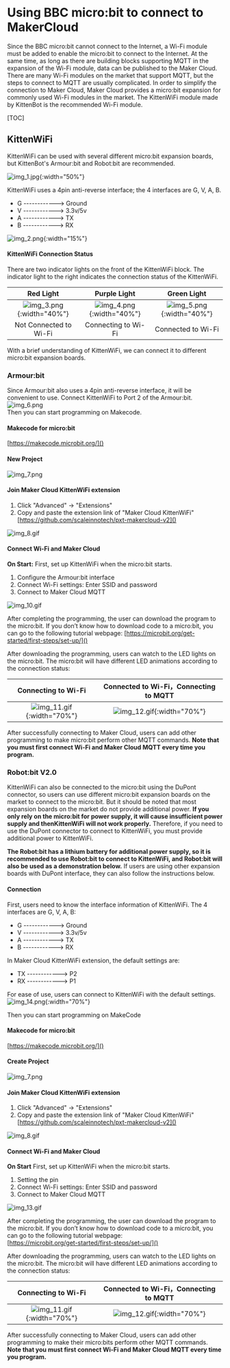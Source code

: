 # Using BBC micro:bit to connect to MakerCloud
Since the BBC micro:bit cannot connect to the Internet, a Wi-Fi module must be added to enable the micro:bit to connect to the Internet.
At the same time, as long as there are building blocks supporting MQTT in the expansion of the Wi-Fi module, data can be published to the Maker Cloud.
There are many Wi-Fi modules on the market that support MQTT, but the steps to connect to MQTT are usually complicated.
In order to simplify the connection to Maker Cloud, Maker Cloud provides a micro:bit expansion for commonly used Wi-Fi modules in the market. The KittenWiFi module made by KittenBot is the recommended Wi-Fi module.

[TOC]
## KittenWiFi
KittenWiFi can be used with several different micro:bit expansion boards, but KittenBot's Armour:bit and Robot:bit are recommended.

![img_1.jpg](img/img_1.jpg){:width="50%"}

KittenWiFi uses a 4pin anti-reverse interface; the 4 interfaces are G, V, A, B.

* G ------------> Ground
* V ------------> 3.3v/5v
* A ------------> TX
* B ------------> RX

![img_2.png](img/img_2.png){:width="15%"}

#### KittenWiFi Connection Status
There are two indicator lights on the front of the KittenWiFi block. The indicator light to the right indicates the connection status of the KittenWiFi.

|                  Red Light                  |               Purple Light                |                Green Light                |
|:-------------------------------------------:|:-----------------------------------------:|:-----------------------------------------:|
|  ![img_3.png](img/img_3.png){:width="40%"}  | ![img_4.png](img/img_4.png){:width="40%"} | ![img_5.png](img/img_5.png){:width="40%"} |
|           Not Connected to Wi-Fi            |           Connecting to Wi-Fi             |             Connected to Wi-Fi            |

With a brief understanding of KittenWiFi, we can connect it to different micro:bit expansion boards.

### Armour:bit
Since Armour:bit also uses a 4pin anti-reverse interface, it will be convenient to use.
Connect KittenWiFi to Port 2 of the Armour:bit.  
![img_6.png](img/img_6.png)  
Then you can start programming on Makecode.

#### Makecode for micro:bit
[https://makecode.microbit.org/]()

#### New Project
![img_7.png](img/img_7.png)

#### Join Maker Cloud KittenWiFi extension
1. Click "Advanced" -> "Extensions"
2. Copy and paste the extension link of "Maker Cloud KittenWiFi"
   [https://github.com/scaleinnotech/pxt-makercloud-v2]()

![img_8.gif](img/img_8.gif)

#### Connect Wi-Fi and Maker Cloud
**On Start:**
First, set up KittenWiFi when the micro:bit starts.

1. Configure the Armour:bit interface
2. Connect Wi-Fi settings: Enter SSID and password
3. Connect to Maker Cloud MQTT

![img_10.gif](img/img_10.gif)

After completing the programming, the user can download the program to the micro:bit. If you don’t know how to download code to a micro:bit, you can go to the following tutorial webpage:
[https://microbit.org/get-started/first-steps/set-up/]()

After downloading the programming, users can watch to the LED lights on the micro:bit. The micro:bit will have different LED animations according to the connection status:

|                Connecting to Wi-Fi                 |        Connected to Wi-Fi，Connecting to MQTT        |
|:-------------------------------------------:|:-------------------------------------------:|
| ![img_11.gif](img/img_11.gif){:width="70%"} | ![img_12.gif](img/img_12.gif){:width="70%"} |

After successfully connecting to Maker Cloud, users can add other programming to make micro:bit perform other MQTT commands.
**Note that you must first connect Wi-Fi and Maker Cloud MQTT every time you program.**


### Robot:bit V2.0
KittenWiFi can also be connected to the micro:bit using the DuPont connector, so users can use different micro:bit expansion boards on the market to connect to the micro:bit.
But it should be noted that most expansion boards on the market do not provide additional power. **If you only rely on the micro:bit for power supply, it will cause insufficient power supply and thenKittenWiFi will not work properly.**
Therefore, if you need to use the DuPont connector to connect to KittenWiFi, you must provide additional power to KittenWiFi.

**The Robot:bit has a lithium battery for additional power supply, so it is recommended to use Robot:bit to connect to KittenWiFi, and Robot:bit will also be used as a demonstration below.** If users are using other expansion boards with DuPont interface, they can also follow the instructions below.
#### Connection
First, users need to know the interface information of KittenWiFi. The 4 interfaces are G, V, A, B:
* G ------------> Ground
* V ------------> 3.3v/5v
* A ------------> TX
* B ------------> RX

In Maker Cloud KittenWiFi extension, the default settings are:

* TX ------------> P2
* RX ------------> P1

For ease of use, users can connect to KittenWiFi with the default settings.
![img_14.png](img/img_14.png){:width="70%"}

Then you can start programming on MakeCode

#### Makecode for micro:bit
[https://makecode.microbit.org/]()

#### Create Project
![img_7.png](img/img_7.png)

#### Join Maker Cloud KittenWiFi extension
1. Click "Advanced" -> "Extensions"
2. Copy and paste the extension link of "Maker Cloud KittenWiFi"  
   [https://github.com/scaleinnotech/pxt-makercloud-v2]()

![img_8.gif](img/img_8.gif)

#### Connect Wi-Fi and Maker Cloud
**On Start**
First, set up KittenWiFi when the micro:bit starts.

1. Setting the pin
2. Connect Wi-Fi settings: Enter SSID and password
3. Connect to Maker Cloud MQTT

![img_13.gif](img/img_13.gif)

After completing the programming, the user can download the program to the micro:bit. If you don’t know how to download code to a micro:bit, you can go to the following tutorial webpage:  
[https://microbit.org/get-started/first-steps/set-up/]()

After downloading the programming, users can watch to the LED lights on the micro:bit. The micro:bit will have different LED animations according to the connection status:

|                Connecting to Wi-Fi                 |        Connected to Wi-Fi，Connecting to MQTT        |
|:-------------------------------------------:|:-------------------------------------------:|
| ![img_11.gif](img/img_11.gif){:width="70%"} | ![img_12.gif](img/img_12.gif){:width="70%"} |

After successfully connecting to Maker Cloud, users can add other programming to make their micro:bits perform other MQTT commands.
**Note that you must first connect Wi-Fi and Maker Cloud MQTT every time you program.**